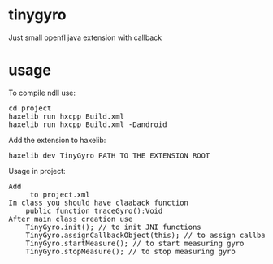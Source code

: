 tinygyro
=======

Just small openfl java extension with callback

usage
=====

To compile ndll use:

<pre>
cd project
haxelib run hxcpp Build.xml
haxelib run hxcpp Build.xml -Dandroid
</pre>

Add the extension to haxelib:

<pre>
haxelib dev TinyGyro PATH_TO_THE_EXTENSION_ROOT
</pre>

Usage in project:

<pre>
Add 
    <haxelib name="TinyGyro" /> to project.xml
In class you should have claaback function 
    public function traceGyro():Void
After main class creation use
    TinyGyro.init(); // to init JNI functions
    TinyGyro.assignCallbackObject(this); // to assign callback with traceGyro():Void function
    TinyGyro.startMeasure(); // to start measuring gyro
    TinyGyro.stopMeasure(); // to stop measuring gyro
</pre>

